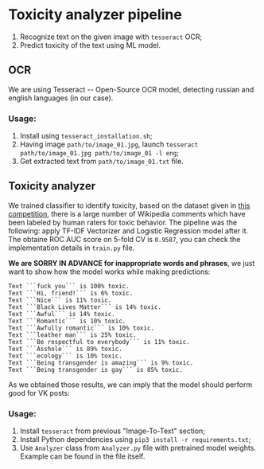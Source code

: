 # Toxicity analyzer pipeline
1. Recognize text on the given image with `tesseract` OCR;
2. Predict toxicity of the text using ML model. 

## OCR
We are using Tesseract -- Open-Source OCR model, detecting russian and english languages (in our case).
### Usage:
1. Install using `tesseract_installation.sh`;
2. Having image `path/to/image_01.jpg`, launch `tesseract path/to/image_01.jpg path/to/image_01 -l eng`;
3. Get extracted text from `path/to/image_01.txt` file.

## Toxicity analyzer
We trained classifier to identify toxicity, based on the dataset given in [this competition](https://www.kaggle.com/c/jigsaw-toxic-comment-classification-challenge), there is a large number of Wikipedia comments which have been labeled by human raters for toxic behavior. The pipeline was the following: apply TF-IDF Vectorizer and Logistic Regression model after it. The obtaine ROC AUC score on 5-fold CV is `0.9587`, you can check the implementation details in `train.py` file.

<b>We are SORRY IN ADVANCE for inappropriate words and phrases</b>, we just want to show how the model works while making predictions:
```
Text ```fuck you``` is 100% toxic.
Text ```Hi, friend!``` is 6% toxic.
Text ```Nice``` is 11% toxic.
Text ```Black Lives Matter``` is 14% toxic.
Text ```Awful``` is 14% toxic.
Text ```Romantic``` is 10% toxic.
Text ```Awfully romantic``` is 10% toxic.
Text ```leather man``` is 25% toxic.
Text ```Be respectful to everybody``` is 11% toxic.
Text ```Asshole``` is 89% toxic.
Text ```ecology``` is 10% toxic.
Text ```Being transgender is amazing``` is 9% toxic.
Text ```Being transgender is gay``` is 85% toxic.
```
As we obtained those results, we can imply that the model should perform good for VK posts:

### Usage:
1. Install `tesseract` from previous "Image-To-Text" section;
2. Install Python dependencies using `pip3 install -r requirements.txt`;
3. Use `Analyzer` class from `Analyzer.py` file with pretrained model weights.  
Example can be found in the file itself.